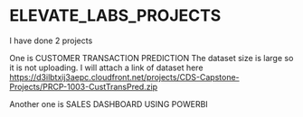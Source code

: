 # ELEVATE_LABS_PROJECTS

I have done 2 projects 

One is CUSTOMER TRANSACTION PREDICTION 
The dataset size is large so it is not uploading. I will attach a link of dataset here
https://d3ilbtxij3aepc.cloudfront.net/projects/CDS-Capstone-Projects/PRCP-1003-CustTransPred.zip

Another one is SALES DASHBOARD USING POWERBI

